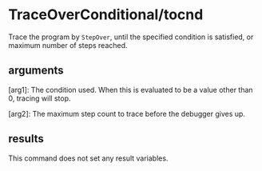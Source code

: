 # TraceOverConditional/tocnd

Trace the program by `StepOver`, until the specified condition is satisfied, or maximum number of steps reached.

## arguments

\[arg1\]: The condition used. When this is evaluated to be a value other than 0, tracing will stop.

\[arg2\]: The maximum step count to trace before the debugger gives up.

## results

This command does not set any result variables.
